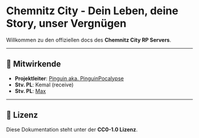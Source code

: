 # Chemnitz City - Dein Leben, deine Story, unser Vergnügen

Willkommen zu den offiziellen docs des **Chemnitz City RP Servers**.

---

## 👥 Mitwirkende

- **Projektleiter**: [Pinguin aka. PinguinPocalypse](https://github.com/GamingLuke1337)
- **Stv. PL**: Kemal (receive)
- **Stv. PL**: [Max](https://github.com/MaxGoatedxx)

---

## 📜 Lizenz

Diese Dokumentation steht unter der **CC0-1.0 Lizenz**.